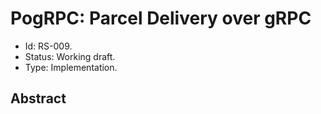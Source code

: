 # PogRPC: Parcel Delivery over gRPC

- Id: RS-009.
- Status: Working draft.
- Type: Implementation.

## Abstract
